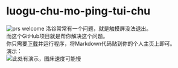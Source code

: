 # luogu-chu-mo-ping-tui-chu
![prs welcome](https://camo.githubusercontent.com/a34cfbf37ba6848362bf2bee0f3915c2e38b1cc1/68747470733a2f2f696d672e736869656c64732e696f2f62616467652f5052732d77656c636f6d652d627269676874677265656e2e7376673f7374796c653d666c61742d737175617265)
洛谷常常有一个问题，就是触摸屏没法退出。  
而这个GitHub项目就是帮你解决这个问题。  
你只需要[下载](https://github.com/jyeric/luogu-chu-mo-ping-tui-chu/releases)并运行程序，将Markdown代码贴到你的个人主页上即可。  
演示：  
![此处有演示，图床速度可能慢](https://i.loli.net/2019/07/06/5d20b5a10eb3871607.png)
